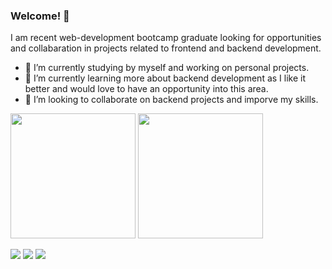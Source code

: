 ### Welcome! 👋

I am recent web-development bootcamp graduate looking for opportunities and collabaration in projects related to frontend and backend development.
- 🔭 I’m currently studying by myself and working on personal projects.
- 🌱 I’m currently learning more about backend development as I like it better and would love to have an opportunity into this area.
- 🤝 I’m looking to collaborate on backend projects and imporve my skills. 


[<img src="https://github-readme-stats.vercel.app/api?username=DiasSergio" height=200 >](https://github.com/DiasSergio)
[<img src="https://github-readme-stats.vercel.app/api/top-langs/?username=DiasSergio" height=200 >](https://github.com/DiasSergio)

 [<img src="https://img.shields.io/badge/linkedin-%230077B5.svg?&style=for-the-badge&logo=linkedin&logoColor=white" >](https://www.linkedin.com/in/s%C3%A9rgio-pereira-dias-790557161/) 
 [<img src = "https://img.shields.io/badge/instagram-%23E4405F.svg?&style=for-the-badge&logo=instagram&logoColor=white">](https://www.instagram.com/sergiopdias/)
 [<img src = "https://img.shields.io/badge/facebook-%231877F2.svg?&style=for-the-badge&logo=facebook&logoColor=white">](https://www.facebook.com/sergio.pereiradias)

